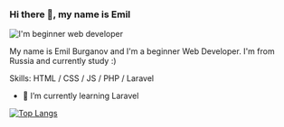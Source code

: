### Hi there 👋, my name is Emil
![I'm beginner web developer](https://media.giphy.com/media/Qo2dupDib32rkTY4hX/giphy.gif)

My name is Emil Burganov and I'm a beginner Web Developer. I'm from Russia and currently study :)

Skills: HTML / CSS / JS / PHP / Laravel

- 🌱 I’m currently learning Laravel 

[![Top Langs](https://github-readme-stats.vercel.app/api/top-langs/?username=emilburganov&hide_progress=true)](https://github.com/anuraghazra/github-readme-stats)
